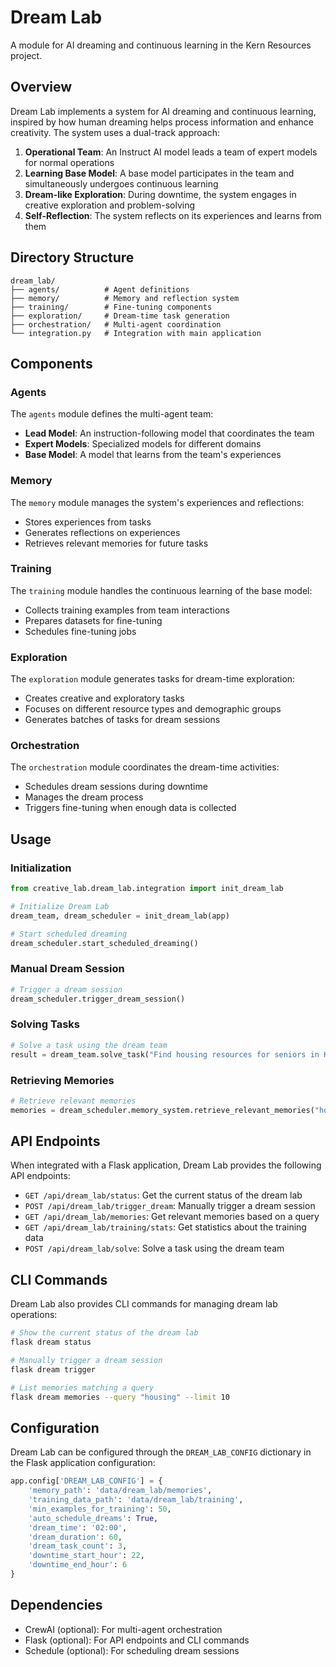 # Dream Lab

A module for AI dreaming and continuous learning in the Kern Resources project.

## Overview

Dream Lab implements a system for AI dreaming and continuous learning, inspired by how human dreaming helps process information and enhance creativity. The system uses a dual-track approach:

1. **Operational Team**: An Instruct AI model leads a team of expert models for normal operations
2. **Learning Base Model**: A base model participates in the team and simultaneously undergoes continuous learning
3. **Dream-like Exploration**: During downtime, the system engages in creative exploration and problem-solving
4. **Self-Reflection**: The system reflects on its experiences and learns from them

## Directory Structure

```
dream_lab/
├── agents/          # Agent definitions
├── memory/          # Memory and reflection system
├── training/        # Fine-tuning components
├── exploration/     # Dream-time task generation
├── orchestration/   # Multi-agent coordination
└── integration.py   # Integration with main application
```

## Components

### Agents

The `agents` module defines the multi-agent team:

- **Lead Model**: An instruction-following model that coordinates the team
- **Expert Models**: Specialized models for different domains
- **Base Model**: A model that learns from the team's experiences

### Memory

The `memory` module manages the system's experiences and reflections:

- Stores experiences from tasks
- Generates reflections on experiences
- Retrieves relevant memories for future tasks

### Training

The `training` module handles the continuous learning of the base model:

- Collects training examples from team interactions
- Prepares datasets for fine-tuning
- Schedules fine-tuning jobs

### Exploration

The `exploration` module generates tasks for dream-time exploration:

- Creates creative and exploratory tasks
- Focuses on different resource types and demographic groups
- Generates batches of tasks for dream sessions

### Orchestration

The `orchestration` module coordinates the dream-time activities:

- Schedules dream sessions during downtime
- Manages the dream process
- Triggers fine-tuning when enough data is collected

## Usage

### Initialization

```python
from creative_lab.dream_lab.integration import init_dream_lab

# Initialize Dream Lab
dream_team, dream_scheduler = init_dream_lab(app)

# Start scheduled dreaming
dream_scheduler.start_scheduled_dreaming()
```

### Manual Dream Session

```python
# Trigger a dream session
dream_scheduler.trigger_dream_session()
```

### Solving Tasks

```python
# Solve a task using the dream team
result = dream_team.solve_task("Find housing resources for seniors in Kern County")
```

### Retrieving Memories

```python
# Retrieve relevant memories
memories = dream_scheduler.memory_system.retrieve_relevant_memories("housing seniors")
```

## API Endpoints

When integrated with a Flask application, Dream Lab provides the following API endpoints:

- `GET /api/dream_lab/status`: Get the current status of the dream lab
- `POST /api/dream_lab/trigger_dream`: Manually trigger a dream session
- `GET /api/dream_lab/memories`: Get relevant memories based on a query
- `GET /api/dream_lab/training/stats`: Get statistics about the training data
- `POST /api/dream_lab/solve`: Solve a task using the dream team

## CLI Commands

Dream Lab also provides CLI commands for managing dream lab operations:

```bash
# Show the current status of the dream lab
flask dream status

# Manually trigger a dream session
flask dream trigger

# List memories matching a query
flask dream memories --query "housing" --limit 10
```

## Configuration

Dream Lab can be configured through the `DREAM_LAB_CONFIG` dictionary in the Flask application configuration:

```python
app.config['DREAM_LAB_CONFIG'] = {
    'memory_path': 'data/dream_lab/memories',
    'training_data_path': 'data/dream_lab/training',
    'min_examples_for_training': 50,
    'auto_schedule_dreams': True,
    'dream_time': '02:00',
    'dream_duration': 60,
    'dream_task_count': 3,
    'downtime_start_hour': 22,
    'downtime_end_hour': 6
}
```

## Dependencies

- CrewAI (optional): For multi-agent orchestration
- Flask (optional): For API endpoints and CLI commands
- Schedule (optional): For scheduling dream sessions
